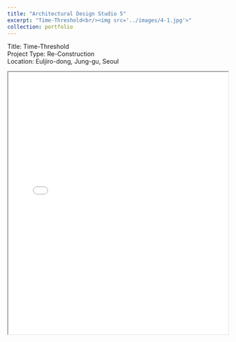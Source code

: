 ```yaml
---
title: "Architectural Design Studio 5"
excerpt: "Time-Threshold<br/><img src='../images/4-1.jpg'>"
collection: portfolio
---
```



Title: Time-Threshold  
Project Type: Re-Construction  
Location: Euljiro-dong, Jung-gu, Seoul

<iframe src="/academicwebsite.github.io//files/0617_FINAL-compressed.pdf" width="100%" height="600px"></iframe>

